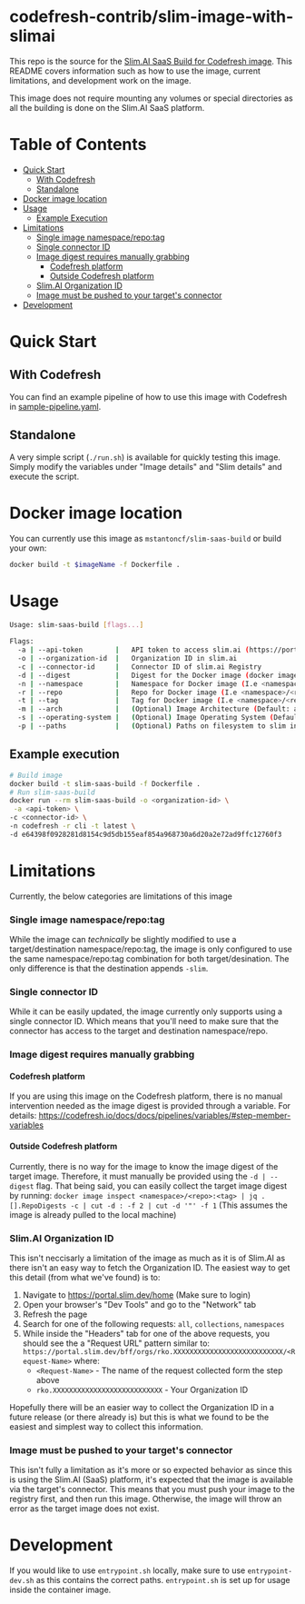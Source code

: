 # codefresh-contrib/slim-image-with-slimai

This repo is the source for the [Slim.AI SaaS Build for Codefresh image](#docker-image-location). This README covers information such as how to use the image, current limitations, and development work on the image.

This image does not require mounting any volumes or special directories as all the building is done on the Slim.AI SaaS platform.

# Table of Contents

- [Quick Start](#quick-start)
  - [With Codefresh]()
  - [Standalone](#standalone)
- [Docker image location](#docker-image-location)
- [Usage](#usage)
   - [Example Execution](#example-execution)
- [Limitations](#limitations)
    - [Single image namespace/repo:tag](#single-image-namespacerepotag)
    - [Single connector ID](#single-connector-id)
    - [Image digest requires manually grabbing](#image-digest-requires-manually-grabbing)
         - [Codefresh platform](#codefresh-platform)
         - [Outside Codefresh platform](#outside-codefresh-platform)
    - [Slim.AI Organization ID](#slimai-organization-id)
    - [Image must be pushed to your target's connector](#image-must-be-pushed-to-your-targets-connector)
- [Development](#development)

# Quick Start

## With Codefresh

You can find an example pipeline of how to use this image with Codefresh in [sample-pipeline.yaml](sample-pipeline.yaml).

## Standalone

A very simple script (`./run.sh`) is available for quickly testing this image. Simply modify the variables under "Image details" and "Slim details" and execute the script.

# Docker image location

You can currently use this image as `mstantoncf/slim-saas-build` or build your own:

```bash
docker build -t $imageName -f Dockerfile .
```

# Usage

```bash
Usage: slim-saas-build [flags...]

Flags:
  -a | --api-token        |   API token to access slim.ai (https://portal.slim.dev/settings)
  -o | --organization-id  |   Organization ID in slim.ai
  -c | --connector-id     |   Connector ID of slim.ai Registry
  -d | --digest           |   Digest for the Docker image (docker image inspect <namespace>/<repo>:<tag> | jq .[].RepoDigests -c | cut -d : -f 2 | cut -d '"' -f 1)
  -n | --namespace        |   Namespace for Docker image (I.e <namespace>/<repo>:<tag>)
  -r | --repo             |   Repo for Docker image (I.e <namespace>/<repo>:<tag>)
  -t | --tag              |   Tag for Docker image (I.e <namespace>/<repo>:<tag>)
  -m | --arch             |   (Optional) Image Architecture (Default: amd64)
  -s | --operating-system |   (Optional) Image Operating System (Default: linux)
  -p | --paths            |   (Optional) Paths on filesystem to slim in comma separated list (I.e /usr,/bin,/etc
```

## Example execution

```bash
# Build image
docker build -t slim-saas-build -f Dockerfile .
# Run slim-saas-build
docker run --rm slim-saas-build -o <organization-id> \
 -a <api-token> \
-c <connector-id> \
-n codefresh -r cli -t latest \
-d e64398f0928281d8154c9d5db155eaf854a968730a6d20a2e72ad9ffc12760f3
```


# Limitations

Currently, the below categories are limitations of this image

### Single image namespace/repo:tag

While the image can *technically* be slightly modified to use a target/destination namespace/repo:tag, the image is only configured to use the same namespace/repo:tag combination for both target/desination. The only difference is that the destination appends `-slim`.
### Single connector ID

While it can be easily updated, the image currently only supports using a single connector ID. Which means that you'll need to make sure that the connector has access to the target and destination namespace/repo.

### Image digest requires manually grabbing

#### Codefresh platform
If you are using this image on the Codefresh platform, there is no manual intervention needed as the image digest is provided through a variable. For details: <https://codefresh.io/docs/docs/pipelines/variables/#step-member-variables>

#### Outside Codefresh platform
Currently, there is no way for the image to know the image digest of the target image. Therefore, it must manually be provided using the `-d | --digest` flag. That being said, you can easily collect the target image digest by running: `docker image inspect <namespace>/<repo>:<tag> | jq .[].RepoDigests -c | cut -d : -f 2 | cut -d '"' -f 1` (This assumes the image is already pulled to the local machine)
### Slim.AI Organization ID

This isn't neccisarly a limitation of the image as much as it is of Slim.AI as there isn't an easy way to fetch the Organization ID. The easiest way to get this detail (from what we've found) is to:

1. Navigate to https://portal.slim.dev/home (Make sure to login)
1. Open your browser's "Dev Tools" and go to the "Network" tab
1. Refresh the page
1. Search for one of the following requests: `all`, `collections`, `namespaces`
1. While inside the "Headers" tab for one of the above requests, you should see the a "Request URL" pattern similar to: `https://portal.slim.dev/bff/orgs/rko.XXXXXXXXXXXXXXXXXXXXXXXXXXX/<Request-Name>` where:
   * `<Request-Name>` - The name of the request collected form the step above
   * `rko.XXXXXXXXXXXXXXXXXXXXXXXXXXX` - Your Organization ID

Hopefully there will be an easier way to collect the Organization ID in a future release (or there already is) but this is what we found to be the easiest and simplest way to collect this information.

### Image must be pushed to your target's connector

This isn't fully a limitation as it's more or so expected behavior as since this is using the Slim.AI (SaaS) platform, it's expected that the image is available via the target's connector. This means that you must push your image to the registry first, and then run this image. Otherwise, the image will throw an error as the target image does not exist.

# Development

If you would like to use `entrypoint.sh` locally, make sure to use `entrypoint-dev.sh` as this contains the correct paths. `entrypoint.sh` is set up for usage inside the container image.


